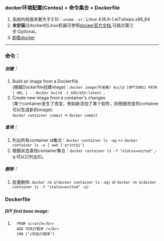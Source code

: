 ### docker环境配置(Centos) + 命令集合 + Dockerfile
1. 系统内核版本要大于3.10：`uname -sr` : Linux 4.18.6-1.el7.elrepo.x86_64 </br>
2. **未安装**过docker的Linux机器可参照[docker官方文档](https://docs.docker.com/install/linux/docker-ce/centos/#install-docker-ce-1),可跳过第三步:Optional。</br>
3. [卸载docker](https://my.oschina.net/lwenhao/blog/1617108)
---
### 命令：
##### 创建：
1. Build an image from a Dockerfile</br>(根据Dockerfile创建image)：`docker image(可省略) build [OPTIONS] PATH | URL | -` : `docker build -t XXX/XXX:latest . `
2. Create new image from a container's changes</br>(某个container发生了改变，例如新添加了某个软件，则根据改变的container可以生成新的image):</br>`docker container commit` -> `docker commit`
##### 查询：
1. 列出所有container id集合：`docker container ls -aq` == `docker container ls -a | awk {'print$1'}`
2. 根据状态查找container集合：`docker container ls -f "status=exited"` ,-q:可以只列出ID。
##### 删除：
1. 批量删除: `docker rm $(docker container ls -aq)` or `docker rm $(docker container ls -f "status=exited" -q)`

### Dockerfile
##### DIY first base image: 
1. ```
     FROM scratch</br>
     ADD 可执行程序 /</br>
     CMD ["/可执行程序"]

